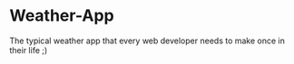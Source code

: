 # Weather-App
The typical weather app that every web developer needs to make once in their life  ;)
